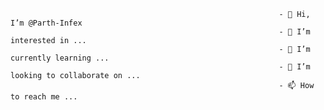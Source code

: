                                                                 - 👋 Hi, I’m @Parth-Infex
                                                                - 👀 I’m interested in ...
                                                                - 🌱 I’m currently learning ...
                                                                - 💞️ I’m looking to collaborate on ...
                                                                - 📫 How to reach me ...

<!---
Parth-Infex/Parth-Infex is a ✨ special ✨ repository because its `README.md` (this file) appears on your GitHub profile.
You can click the Preview link to take a look at your changes.
--->
